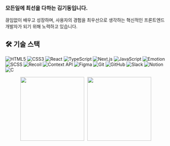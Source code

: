### 모든일에 **최선**을 다하는 **김기동**입니다.

끊임없이 배우고 성장하며, 사용자의 경험을 최우선으로 생각하는 혁신적인 프론트엔드 개발자가 되기 위해 노력하고 있습니다.

## 🛠 기술 스택

![HTML5](https://img.shields.io/badge/HTML5-E34F26?style=flat-square&logo=HTML5&logoColor=white)
![CSS3](https://img.shields.io/badge/CSS3-1572B6?style=flat-square&logo=CSS3&logoColor=white)
![React](https://img.shields.io/badge/React-61DAFB?style=flat-square&logo=React&logoColor=black)
![TypeScript](https://img.shields.io/badge/TypeScript-3178C6?style=flat-square&logo=TypeScript&logoColor=white)
![Next.js](https://img.shields.io/badge/Next.js-000000?style=flat-square&logo=Next.js&logoColor=white)
![JavaScript](https://img.shields.io/badge/JavaScript-F7DF1E?style=flat-square&logo=JavaScript&logoColor=black)
![Emotion](https://img.shields.io/badge/Emotion-DB7093?style=flat-square&logo=styled-components&logoColor=white)
![SCSS](https://img.shields.io/badge/SCSS-CC6699?style=flat-square&logo=Sass&logoColor=white)
![Recoil](https://img.shields.io/badge/Recoil-3578E5?style=flat-square&logo=recoil&logoColor=white)
![Context API](https://img.shields.io/badge/Context_API-61DAFB?style=flat-square&logo=React&logoColor=black)
![Figma](https://img.shields.io/badge/Figma-F24E1E?style=flat-square&logo=Figma&logoColor=white)
![Git](https://img.shields.io/badge/Git-F05032?style=flat-square&logo=Git&logoColor=white)
![GitHub](https://img.shields.io/badge/GitHub-181717?style=flat-square&logo=GitHub&logoColor=white)
![Slack](https://img.shields.io/badge/Slack-4A154B?style=flat-square&logo=Slack&logoColor=white)
![Notion](https://img.shields.io/badge/Notion-000000?style=flat-square&logo=Notion&logoColor=white)
![C](https://img.shields.io/badge/C-A8B9CC?style=flat-square&logo=C&logoColor=white)

<div align="center" style="display: flex; justify-content: center; gap: 10px;">
  <img src="https://github-readme-stats.vercel.app/api/top-langs/?username=k-risu&layout=compact&theme=default" height="200" />
  <img src="https://github-readme-stats.vercel.app/api?username=k-risu&show_icons=true&theme=default" height="200" />
</div>

